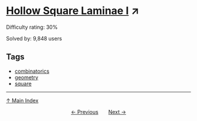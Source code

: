 # [Hollow Square Laminae I](https://projecteuler.net/problem=173) ↗️

Difficulty rating: 30%

Solved by: 9,848 users
## Tags

- [combinatorics](../tags/combinatorics.md)
- [geometry](../tags/geometry.md)
- [square](../tags/square.md)



---

[↑ Main Index](../README.md)


<div align=center><a href='172.md'>← Previous</a> &nbsp;&nbsp; &nbsp;&nbsp;  <a href='174.md'>Next →</a></div>
